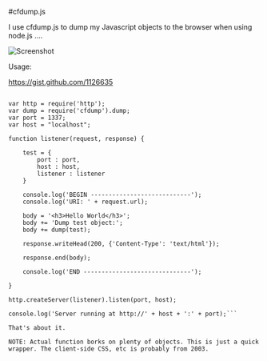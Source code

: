 #cfdump.js

I use cfdump.js to dump my Javascript objects to the browser when using node.js ....

![Screenshot](http://farm7.static.flickr.com/6132/6010277380_b92499be70.jpg "Screenshot")

Usage:

<script src="https://gist.github.com/1126635.js?file=cfdump-demo.js"></script>

https://gist.github.com/1126635

```// cfdump.js demo 

var http = require('http');
var dump = require('cfdump').dump;
var port = 1337;
var host = "localhost";

function listener(request, response) {
	
	test = {
		port : port,
		host : host,
		listener : listener
	}	
	
	console.log('BEGIN ----------------------------');
	console.log('URI: ' + request.url);
	
	body = '<h3>Hello World</h3>';
	body += 'Dump test object:';
	body += dump(test);
	
	response.writeHead(200, {'Content-Type': 'text/html'});
	
	response.end(body);
	
	console.log('END ------------------------------');

}

http.createServer(listener).listen(port, host);

console.log('Server running at http://' + host + ':' + port);```

That's about it.

NOTE: Actual function borks on plenty of objects. This is just a quick wrapper. The client-side CSS, etc is probably from 2003.
